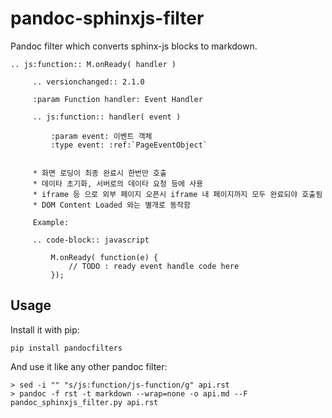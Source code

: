 # pandoc-sphinxjs-filter

Pandoc filter which converts sphinx-js blocks to markdown.

````
.. js:function:: M.onReady( handler )

     .. versionchanged:: 2.1.0

     :param Function handler: Event Handler

     .. js:function:: handler( event )

         :param event: 이벤트 객체
         :type event: :ref:`PageEventObject`


     * 화면 로딩이 최종 완료시 한번만 호출
     * 데이타 초기화, 서버로의 데이타 요청 등에 사용
     * iframe 등 으로 외부 페이지 오픈시 iframe 내 페이지까지 모두 완료되야 호출됨
     * DOM Content Loaded 와는 별개로 동작함

     Example:

     .. code-block:: javascript

         M.onReady( function(e) {
             // TODO : ready event handle code here
         });

````

## Usage

Install it with pip:

```
pip install pandocfilters
```

And use it like any other pandoc filter:

```
> sed -i "" "s/js:function/js-function/g" api.rst
> pandoc -f rst -t markdown --wrap=none -o api.md --F pandoc_sphinxjs_filter.py api.rst
```
